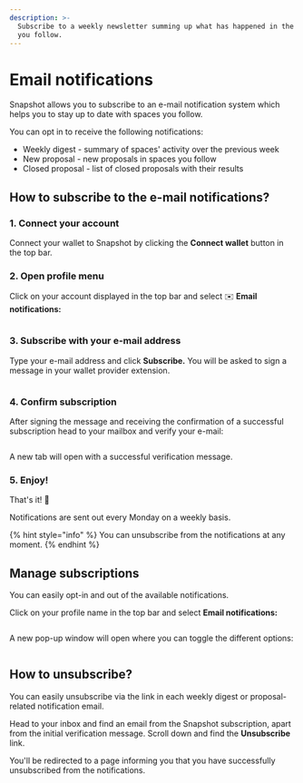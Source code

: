 ```yaml
---
description: >-
  Subscribe to a weekly newsletter summing up what has happened in the spaces
  you follow.
---
```


# Email notifications

Snapshot allows you to subscribe to an e-mail notification system which helps you to stay up to date with spaces you follow.&#x20;

You can opt in to receive the following notifications:

* Weekly digest - summary of spaces' activity over the previous week
* New proposal - new proposals in spaces you follow
* Closed proposal - list of closed proposals with their results

## How to subscribe to the e-mail notifications?

### 1. Connect your account

Connect your wallet to Snapshot by clicking the **Connect wallet** button in the top bar.

### 2. Open profile menu

Click on your account displayed in the top bar and select ✉️ **Email notifications:**

<figure><img src="../.gitbook/assets/image (134).png" alt=""><figcaption></figcaption></figure>

### 3. Subscribe with your e-mail address

Type your e-mail address and click **Subscribe.** You will be asked to sign a message in your wallet provider extension.

<figure><img src="../.gitbook/assets/Screenshot 2023-06-06 at 14.14.14.png" alt=""><figcaption></figcaption></figure>

### 4. Confirm subscription

After signing the message and receiving the confirmation of a successful subscription head to your mailbox and verify your e-mail:

<figure><img src="../.gitbook/assets/Screenshot 2023-06-06 at 12.01.19.png" alt=""><figcaption></figcaption></figure>

A new tab will open with a successful verification message.

### 5. Enjoy!

That's it! :tada:

Notifications are sent out every Monday on a weekly basis.

{% hint style="info" %}
You can unsubscribe from the notifications at any moment.
{% endhint %}

## Manage subscriptions

You can easily opt-in and out of the available notifications.

Click on your profile name in the top bar and select **Email notifications:**

<figure><img src="../.gitbook/assets/image (136).png" alt=""><figcaption></figcaption></figure>

A new pop-up window will open where you can toggle the different options:

&#x20;

<figure><img src="../.gitbook/assets/image (5) (1).png" alt=""><figcaption></figcaption></figure>

## How to unsubscribe?

You can easily unsubscribe via the link in each weekly digest or proposal-related notification email.

Head to your inbox and find an email from the Snapshot subscription, apart from the initial verification message. Scroll down and find the **Unsubscribe** link.&#x20;

You'll be redirected to a page informing you that you have successfully unsubscribed from the notifications.
